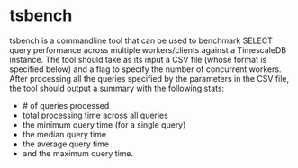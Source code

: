 # tsbench

tsbench is  a commandline tool that can be used to benchmark SELECT query performance across multiple workers/clients against a TimescaleDB instance. The tool should take as its input a CSV file (whose format is specified below) and a flag to specify the number of concurrent workers. After processing all the queries specified by the parameters in the CSV file, the tool should output a summary with the following stats:

- \# of queries processed
- total processing time across all queries
- the minimum query time (for a single query)
- the median query time
- the average query time
- and the maximum query time.
